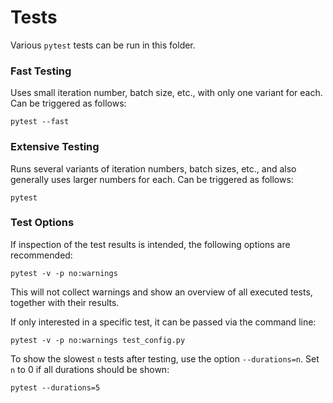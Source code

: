 # Tests
Various `pytest` tests can be run in this folder.

### Fast Testing
Uses small iteration number, batch size, etc., with only one variant for each.
Can be triggered as follows: 
```
pytest --fast
```

### Extensive Testing
Runs several variants of iteration numbers, batch sizes, etc., and also generally 
uses larger numbers for each. Can be triggered as follows:
```
pytest
```

### Test Options
If inspection of the test results is intended, the following options are recommended:
```
pytest -v -p no:warnings
```
This will not collect warnings and show an overview of all executed tests, together 
with their results.

If only interested in a specific test, it can be passed via the command line:
```
pytest -v -p no:warnings test_config.py
```

To show the slowest `n` tests after testing, use the option `--durations=n`. Set 
`n` to 0 if all durations should be shown:
```
pytest --durations=5
```